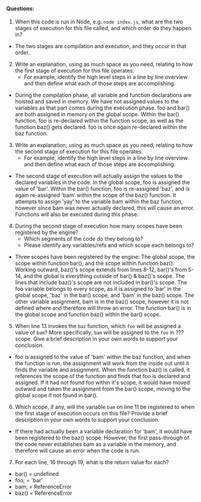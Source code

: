 #### Questions:
1. When this code is run in Node, e.g. `node index.js`, what are the two stages of execution for this file called, and which order do they happen in?

- The two stages are compilation and execution, and they occur in that order.

2. Write an explanation, using as much space as you need, relating to how the first stage of execution for this file operates.
    - For example, identify the high level steps in a line by line overview and then define what each of those steps are accomplishing.

- During the compilation phase, all variable and function declarations are hoisted and saved in memory. We have not assigned values to the variables as that part comes during the execution phase. foo and bar() are both assigned in memory on the global scope. Within the bar() function, foo is re-declared within the function scope, as well as the function baz() gets declared. foo is once again re-declared within the baz function.

3. Write an explanation, using as much space as you need, relating to how the second stage of execution for this file operates.
    - For example, identify the high level steps in a line by line overview and then define what each of those steps are accomplishing.

- The second stage of execution will actually assign the values to the declared variables in the code. In the global scope, foo is assigned the value of 'bar'. Within the bar() function, foo is re-assigned 'baz', and is again re-assigned 'bam' within the scope of the baz() function. It attempts to assign 'yay' to the variable bam within the baz function, however since bam was never actually declared, this will cause an error. Functions will also be executed during this phase.

4. During the second stage of execution how many scopes have been registered by the engine?
    - Which segments of the code do they belong to?
    - Please identify any variables/refs and which scope each belongs to?

- Three scopes have been registered by the engine: The global scope, the scope within function bar(), and the scope within function baz(). Working outward, baz()'s scope extends from lines 8-12, bar()'s from 5-14, and the global is everything outside of bar() & baz()'s scope. The lines that include baz()'s scope are not included in bar()'s scope. The foo variable belongs to every scope, as it is assigned to 'bar' in the global scope, 'baz' in the bar() scope, and 'bam' in the baz() scope. The other variable assignment, bam is in the baz() scope, however it is not defined where and therefore will throw an error. The function bar() is in the global scope and function baz() within the bar() scope.

5. When line 13 invokes the `baz` function, which `foo` will be assigned a value of `bam`? More specifically, `bam` will be assigned to the `foo` in ??? scope. Give a brief description in your own words to support your conclusion.

- foo is assigned to the value of 'bam' within the baz function, and when the function is run, the assignment will work from the inside out until it finds the variable and assignment. When the function baz() is called, it references the scope of the function and finds that foo is declared and assigned. If it had not found foo within it's scope, it would have moved outward and taken the assignment from the bar() scope, moving to the global scope if not found in bar().

6. Which scope, if any, will the variable `bam` on line 11 be registered to when the first stage of execution occurs on this file? Provide a brief description in your own words to support your conclusion.

- If there had actually been a variable declaration for 'bam', it would have been registered to the baz() scope. However, the first pass-through of the code never establishes bam as a variable in the memory, and therefore will cause an error when the code is run.

7. For each line, 16 through 19, what is the return value for each?

- bar() = undefined
- foo; = 'bar'
- bam; = ReferenceError
- baz() = ReferenceError